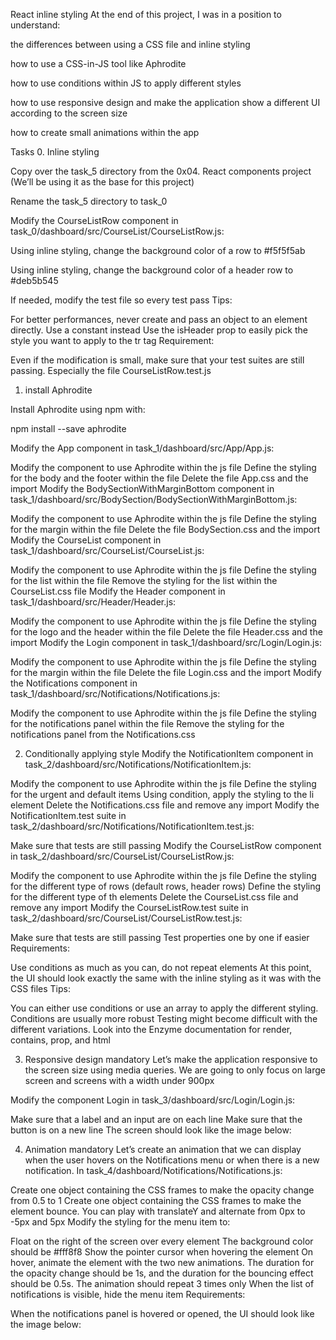 React inline styling
At the end of this project, I was in a position to understand:

the differences between using a CSS file and inline styling

how to use a CSS-in-JS tool like Aphrodite

how to use conditions within JS to apply different styles

how to use responsive design and make the application show a different UI according to the screen size

how to create small animations within the app

Tasks
0. Inline styling

Copy over the task_5 directory from the 0x04. React components project (We’ll be using it as the base for this project)

Rename the task_5 directory to task_0

Modify the CourseListRow component in task_0/dashboard/src/CourseList/CourseListRow.js:

Using inline styling, change the background color of a row to #f5f5f5ab

Using inline styling, change the background color of a header row to #deb5b545

If needed, modify the test file so every test pass Tips:

For better performances, never create and pass an object to an element directly. Use a constant instead Use the isHeader prop to easily pick the style you want to apply to the tr tag Requirement:

Even if the modification is small, make sure that your test suites are still passing. Especially the file CourseListRow.test.js

1. install Aphrodite

Install Aphrodite using npm with:

npm install --save aphrodite

Modify the App component in task_1/dashboard/src/App/App.js:

Modify the component to use Aphrodite within the js file Define the styling for the body and the footer within the file Delete the file App.css and the import Modify the BodySectionWithMarginBottom component in task_1/dashboard/src/BodySection/BodySectionWithMarginBottom.js:

Modify the component to use Aphrodite within the js file Define the styling for the margin within the file Delete the file BodySection.css and the import Modify the CourseList component in task_1/dashboard/src/CourseList/CourseList.js:

Modify the component to use Aphrodite within the js file Define the styling for the list within the file Remove the styling for the list within the CourseList.css file Modify the Header component in task_1/dashboard/src/Header/Header.js:

Modify the component to use Aphrodite within the js file Define the styling for the logo and the header within the file Delete the file Header.css and the import Modify the Login component in task_1/dashboard/src/Login/Login.js:

Modify the component to use Aphrodite within the js file Define the styling for the margin within the file Delete the file Login.css and the import Modify the Notifications component in task_1/dashboard/src/Notifications/Notifications.js:

Modify the component to use Aphrodite within the js file Define the styling for the notifications panel within the file Remove the styling for the notifications panel from the Notifications.css

2. Conditionally applying style Modify the NotificationItem component in task_2/dashboard/src/Notifications/NotificationItem.js:

Modify the component to use Aphrodite within the js file Define the styling for the urgent and default items Using condition, apply the styling to the li element Delete the Notifications.css file and remove any import Modify the NotificationItem.test suite in task_2/dashboard/src/Notifications/NotificationItem.test.js:

Make sure that tests are still passing Modify the CourseListRow component in task_2/dashboard/src/CourseList/CourseListRow.js:

Modify the component to use Aphrodite within the js file Define the styling for the different type of rows (default rows, header rows) Define the styling for the different type of th elements Delete the CourseList.css file and remove any import Modify the CourseListRow.test suite in task_2/dashboard/src/CourseList/CourseListRow.test.js:

Make sure that tests are still passing Test properties one by one if easier Requirements:

Use conditions as much as you can, do not repeat elements At this point, the UI should look exactly the same with the inline styling as it was with the CSS files Tips:

You can either use conditions or use an array to apply the different styling. Conditions are usually more robust Testing might become difficult with the different variations. Look into the Enzyme documentation for render, contains, prop, and html

3. Responsive design mandatory Let’s make the application responsive to the screen size using media queries. We are going to only focus on large screen and screens with a width under 900px

Modify the component Login in task_3/dashboard/src/Login/Login.js:

Make sure that a label and an input are on each line Make sure that the button is on a new line The screen should look like the image below:

4. Animation mandatory Let’s create an animation that we can display when the user hovers on the Notifications menu or when there is a new notification. In task_4/dashboard/Notifications/Notifications.js:

Create one object containing the CSS frames to make the opacity change from 0.5 to 1 Create one object containing the CSS frames to make the element bounce. You can play with translateY and alternate from 0px to -5px and 5px Modify the styling for the menu item to:

Float on the right of the screen over every element The background color should be #fff8f8 Show the pointer cursor when hovering the element On hover, animate the element with the two new animations. The duration for the opacity change should be 1s, and the duration for the bouncing effect should be 0.5s. The animation should repeat 3 times only When the list of notifications is visible, hide the menu item Requirements:

When the notifications panel is hovered or opened, the UI should look like the image below:

